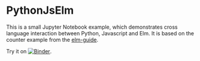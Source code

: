 # PythonJsElm

This is a small Jupyter Notebook example, which demonstrates cross language interaction between Python, Javascript and Elm. It is based on the counter example from the [elm-guide](https://guide.elm-lang.org/).

Try it on [![Binder](https://mybinder.org/badge_logo.svg)](https://mybinder.org/v2/gh/andrebell/PythonJsElm/master?filepath=InteropCounter.ipynb).
